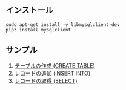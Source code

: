 ## インストール
```
sudo apt-get install -y libmysqlclient-dev
pip3 install mysqlclient
```
## サンプル
1. [テーブルの作成 (CREATE TABLE)](./mysqldb_sample_001.py)
2. [レコードの追加 (INSERT INTO)](./mysqldb_sample_002.py)
3. [レコードの取得 (SELECT)](./mysqldb_sample_003.py)
